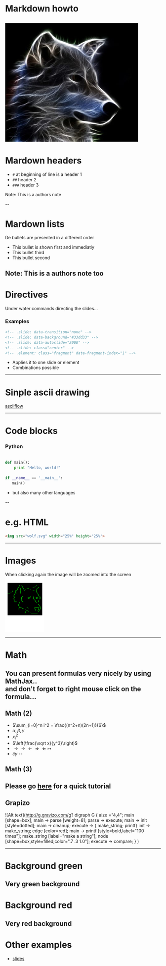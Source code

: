 # Markdown howto
![wolf2](wolf2.jpg)
---
# Mardown headers

* `#` at beginning of line is a header 1
* `##` header 2
* `###` header 3

Note: 
This is a authors note

--
# Mardown lists

De bullets are presented in a different order

* This bullet is shown first and immediatly
* This bullet third <!-- .element: class="fragment" data-fragment-index="2" -->
* This bullet second <!-- .element: class="fragment" data-fragment-index="1" -->

Note: This is a authors note too
---
# Directives

Under water commands directing the slides...

### Examples

```html
<!-- .slide: data-transition="none" -->
<!-- .slide: data-background="#33dd33" -->
<!-- .slide: data-autoslide="2000" -->
<!-- .slide: class="center" -->
<!-- .element: class="fragment" data-fragment-index="1" -->
```
* Applies it to one slide or element
* Combinations possible
---
# Sinple ascii drawing

[asciiflow](http://asciiflow.com)

---
# Code blocks

### Python
```python

def main():
    print "Hello, world!"

if __name__ == '__main__':
   main()

```

* but also many other languages

--
# e.g. HTML
```html
<img src="wolf.svg" width="25%" height="25%"> 
```
---
# Images

When clicking again the image will be zoomed into the screen
<img src="wolf.svg" width="25%" height="25%"> <!-- .element: class="fragment zoom-in" data-fragment-index="0"-->

---
# Math

You can present formulas very nicely by using MathJax..  
and don't forget to right mouse click on the formula...
--
## Math (2)
* $\sum_{i=0}^n i^2 = \frac{(n^2+n)(2n+1)}{6}$
* $\alpha, \beta, \gamma$
* $x_i^2$
* $\left(\frac{\sqrt x}{y^3}\right)$
* $\to \rightarrow \leftarrow \Rightarrow \Leftarrow \mapsto$
* $\widehat cy$
--
## Math (3)

Please go [here](http://meta.math.stackexchange.com/questions/5020/mathjax-basic-tutorial-and-quick-reference) for a quick tutorial
---
## Grapizo

![Alt text](http://g.gravizo.com/g?
  digraph G {
    aize ="4,4";
    main [shape=box];
    main -> parse [weight=8];
    parse -> execute;
    main -> init [style=dotted];
    main -> cleanup;
    execute -> { make_string; printf}
    init -> make_string;
    edge [color=red];
    main -> printf [style=bold,label="100 times"];
    make_string [label="make a string"];
    node [shape=box,style=filled,color=".7 .3 1.0"];
    execute -> compare;
  }
)

---
# Background green
<!-- .slide: data-background="#33dd33" -->
Very green background
--
# Background red
<!-- .slide: data-background="#ff0000" -->
Very red background
---
# Other examples

* [slides](https://github.com/hakimel/reveal.js/wiki/Example-Presentations)